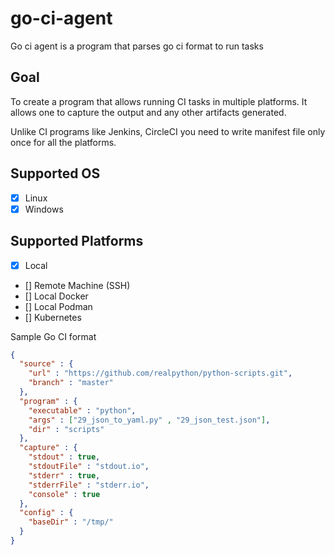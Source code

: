 # go-ci-agent

Go ci agent is a program that parses go ci format to run tasks

## Goal

To create a program that allows running CI tasks in multiple platforms. It allows one to capture the output and any other artifacts generated. 

Unlike CI programs like Jenkins, CircleCI you need to write manifest file only once for all the platforms. 

## Supported OS

- [x] Linux
- [x] Windows

## Supported Platforms

- [x] Local
- [] Remote Machine (SSH)
- [] Local Docker
- [] Local Podman
- [] Kubernetes


Sample Go CI format 

```json
{
  "source" : {
    "url" : "https://github.com/realpython/python-scripts.git",
    "branch" : "master"
  },
  "program" : {
    "executable" : "python",
    "args" : ["29_json_to_yaml.py" , "29_json_test.json"],
    "dir" : "scripts"
  },
  "capture" : {
    "stdout" : true,
    "stdoutFile" : "stdout.io",
    "stderr" : true,
    "stderrFile" : "stderr.io",
    "console" : true
  },
  "config" : {
    "baseDir" : "/tmp/"
  }
}
```
